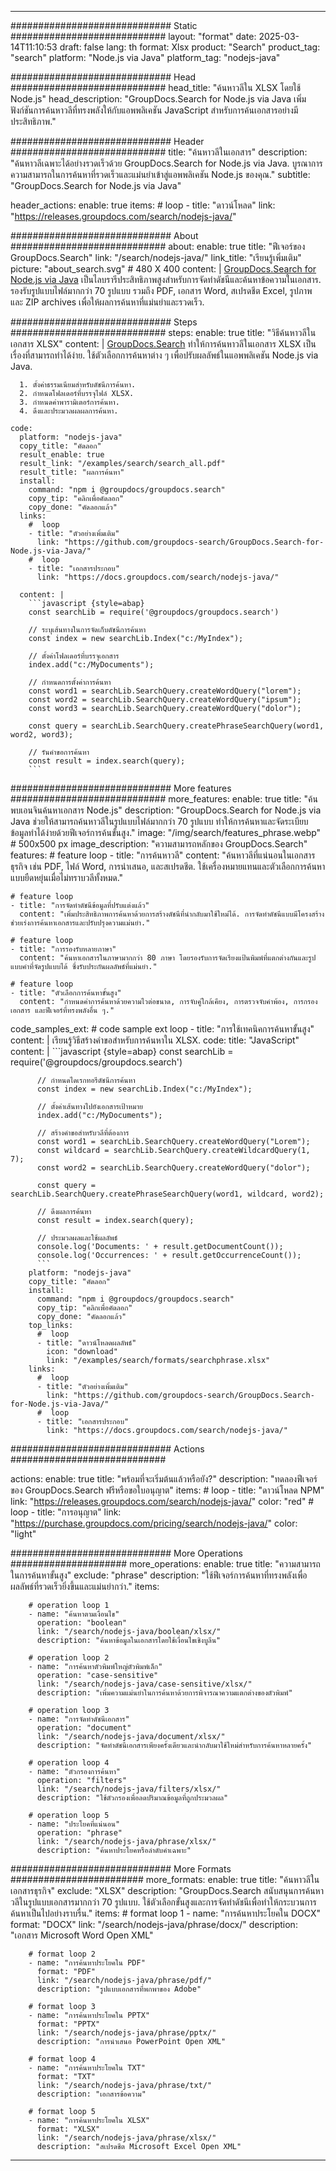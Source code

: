 
---
############################# Static ############################
layout: "format"
date:  2025-03-14T11:10:53
draft: false
lang: th
format: Xlsx
product: "Search"
product_tag: "search"
platform: "Node.js via Java"
platform_tag: "nodejs-java"

############################# Head ############################
head_title: "ค้นหาวลีใน XLSX โดยใช้ Node.js"
head_description: "GroupDocs.Search for Node.js via Java เพิ่มฟังก์ชันการค้นหาวลีที่ทรงพลังให้กับแอพพลิเคชัน JavaScript สำหรับการค้นเอกสารอย่างมีประสิทธิภาพ."

############################# Header ############################
title: "ค้นหาวลีในเอกสาร" 
description: "ค้นหาวลีเฉพาะได้อย่างรวดเร็วด้วย GroupDocs.Search for Node.js via Java. บูรณาการความสามารถในการค้นหาที่รวดเร็วและแม่นยำเข้าสู่แอพพลิเคชัน Node.js ของคุณ."
subtitle: "GroupDocs.Search for Node.js via Java" 

header_actions:
  enable: true
  items:
    #  loop
    - title: "ดาวน์โหลด"
      link: "https://releases.groupdocs.com/search/nodejs-java/"
      
############################# About ############################
about:
    enable: true
    title: "ฟีเจอร์ของ GroupDocs.Search"
    link: "/search/nodejs-java/"
    link_title: "เรียนรู้เพิ่มเติม"
    picture: "about_search.svg" # 480 X 400
    content: |
       [GroupDocs.Search for Node.js via Java](/search/nodejs-java/) เป็นไลบรารีประสิทธิภาพสูงสำหรับการจัดทำดัชนีและค้นหาข้อความในเอกสาร. รองรับรูปแบบไฟล์มากกว่า 70 รูปแบบ รวมถึง PDF, เอกสาร Word, สเปรดชีต Excel, รูปภาพ และ ZIP archives เพื่อให้ผลการค้นหาที่แม่นยำและรวดเร็ว.

############################# Steps ############################
steps:
    enable: true
    title: "วิธีค้นหาวลีในเอกสาร XLSX"
    content: |
      [GroupDocs.Search](/search/nodejs-java/) ทำให้การค้นหาวลีในเอกสาร XLSX เป็นเรื่องที่สามารถทำได้ง่าย. ใช้ตัวเลือกการค้นหาต่าง ๆ เพื่อปรับผลลัพธ์ในแอพพลิเคชัน Node.js via Java.
      
      1. ตั้งค่าธรรมเนียมสำหรับดัชนีการค้นหา.
      2. กำหนดโฟลเดอร์ที่บรรจุไฟล์ XLSX.
      3. กำหนดค่าพารามิเตอร์การค้นหา.
      4. ดึงและประมวลผลผลการค้นหา.
   
    code:
      platform: "nodejs-java"
      copy_title: "คัดลอก"
      result_enable: true
      result_link: "/examples/search/search_all.pdf"
      result_title: "ผลการค้นหา"
      install:
        command: "npm i @groupdocs/groupdocs.search"
        copy_tip: "คลิกเพื่อคัดลอก"
        copy_done: "คัดลอกแล้ว"
      links:
        #  loop
        - title: "ตัวอย่างเพิ่มเติม"
          link: "https://github.com/groupdocs-search/GroupDocs.Search-for-Node.js-via-Java/"
        #  loop
        - title: "เอกสารประกอบ"
          link: "https://docs.groupdocs.com/search/nodejs-java/"
          
      content: |
        ```javascript {style=abap}
        const searchLib = require('@groupdocs/groupdocs.search')

        // ระบุเส้นทางในการจัดเก็บดัชนีการค้นหา
        const index = new searchLib.Index("c:/MyIndex");

        // ตั้งค่าโฟลเดอร์ที่บรรจุเอกสาร
        index.add("c:/MyDocuments");

        // กำหนดการตั้งค่าการค้นหา
        const word1 = searchLib.SearchQuery.createWordQuery("lorem");
        const word2 = searchLib.SearchQuery.createWordQuery("ipsum");
        const word3 = searchLib.SearchQuery.createWordQuery("dolor");

        const query = searchLib.SearchQuery.createPhraseSearchQuery(word1, word2, word3);

        // รันคำขอการค้นหา
        const result = index.search(query);
        ```            

############################# More features ############################
more_features:
  enable: true
  title: "ค้นพบเอนจินค้นหาเอกสาร Node.js"
  description: "GroupDocs.Search for Node.js via Java ช่วยให้สามารถค้นหาวลีในรูปแบบไฟล์มากกว่า 70 รูปแบบ ทำให้การค้นหาและจัดระเบียบข้อมูลทำได้ง่ายด้วยฟีเจอร์การค้นขั้นสูง."
  image: "/img/search/features_phrase.webp" # 500x500 px
  image_description: "ความสามารถหลักของ GroupDocs.Search"
  features:
    # feature loop
    - title: "การค้นหาวลี"
      content: "ค้นหาวลีที่แน่นอนในเอกสารธุรกิจ เช่น PDF, ไฟล์ Word, การนำเสนอ, และสเปรดชีต. ใช้เครื่องหมายแทนและตัวเลือกการค้นหาแบบยืดหยุ่นเมื่อไม่ทราบวลีทั้งหมด."

    # feature loop
    - title: "การจัดทำดัชนีข้อมูลที่ปรับแต่งแล้ว"
      content: "เพิ่มประสิทธิภาพการค้นหาด้วยการสร้างดัชนีที่นำกลับมาใช้ใหม่ได้. การจัดทำดัชนีแบบมีโครงสร้างช่วยเร่งการค้นหาเอกสารและปรับปรุงความแม่นยำ."

    # feature loop
    - title: "การรองรับหลายภาษา"
      content: "ค้นหาเอกสารในภาษามากกว่า 80 ภาษา โดยรองรับการจัดเรียงแป้นพิมพ์ที่แตกต่างกันและรูปแบบคำที่จัดรูปแบบได้ ซึ่งรับประกันผลลัพธ์ที่แม่นยำ."

    # feature loop
    - title: "ตัวเลือกการค้นหาขั้นสูง"
      content: "กำหนดค่าการค้นหาด้วยความไวต่อขนาด, การจับคู่ใกล้เคียง, การตรวจจับคำพ้อง, การกรองเอกสาร และฟีเจอร์ที่ทรงพลังอื่น ๆ."
      
  code_samples_ext:
    # code sample ext loop
    - title: "การใช้เทคนิคการค้นหาขั้นสูง"
      content: |
        เรียนรู้วิธีสร้างคำขอสำหรับการค้นหาใน XLSX.
      code:
        title: "JavaScript"
        content: |
          ```javascript {style=abap}
          const searchLib = require('@groupdocs/groupdocs.search')
          
          // กำหนดไดเรกทอรีดัชนีการค้นหา
          const index = new searchLib.Index("c:/MyIndex");
              
          // ตั้งค่าเส้นทางไปยังเอกสารเป้าหมาย
          index.add("c:/MyDocuments");

          // สร้างคำขอสำหรับวลีที่ต้องการ
          const word1 = searchLib.SearchQuery.createWordQuery("Lorem");
          const wildcard = searchLib.SearchQuery.createWildcardQuery(1, 7);
          const word2 = searchLib.SearchQuery.createWordQuery("dolor");

          const query = searchLib.SearchQuery.createPhraseSearchQuery(word1, wildcard, word2);

          // ดึงผลการค้นหา
          const result = index.search(query);
          
          // ประมวลผลและใช้ผลลัพธ์
          console.log('Documents: ' + result.getDocumentCount());
          console.log('Occurrences: ' + result.getOccurrenceCount());
          ```
        platform: "nodejs-java"
        copy_title: "คัดลอก"
        install:
          command: "npm i @groupdocs/groupdocs.search"
          copy_tip: "คลิกเพื่อคัดลอก"
          copy_done: "คัดลอกแล้ว"
        top_links:
          #  loop
          - title: "ดาวน์โหลดผลลัพธ์"
            icon: "download"
            link: "/examples/search/formats/searchphrase.xlsx"
        links:
          #  loop
          - title: "ตัวอย่างเพิ่มเติม"
            link: "https://github.com/groupdocs-search/GroupDocs.Search-for-Node.js-via-Java/"
          #  loop
          - title: "เอกสารประกอบ"
            link: "https://docs.groupdocs.com/search/nodejs-java/"
            

            


############################# Actions ############################

actions:
  enable: true
  title: "พร้อมที่จะเริ่มต้นแล้วหรือยัง?"
  description: "ทดลองฟีเจอร์ของ GroupDocs.Search ฟรีหรือขอใบอนุญาต"
  items:
    #  loop
    - title: "ดาวน์โหลด NPM"
      link: "https://releases.groupdocs.com/search/nodejs-java/"
      color: "red"
        #  loop
    - title: "การอนุญาต"
      link: "https://purchase.groupdocs.com/pricing/search/nodejs-java/"
      color: "light"


############################# More Operations #####################
more_operations:
    enable: true
    title: "ความสามารถในการค้นหาขั้นสูง"
    exclude: "phrase"
    description: "ใช้ฟีเจอร์การค้นหาที่ทรงพลังเพื่อผลลัพธ์ที่รวดเร็วยิ่งขึ้นและแม่นยำกว่า."
    items: 
          
        # operation loop 1
        - name: "ค้นหาตามเงื่อนไข"
          operation: "boolean"
          link: "/search/nodejs-java/boolean/xlsx/"
          description: "ค้นหาข้อมูลในเอกสารโดยใช้เงื่อนไขเชิงบูลีน"

        # operation loop 2
        - name: "การค้นหาตัวพิมพ์ใหญ่ตัวพิมพ์เล็ก"
          operation: "case-sensitive"
          link: "/search/nodejs-java/case-sensitive/xlsx/"
          description: "เพิ่มความแม่นยำในการค้นหาด้วยการพิจารณาความแตกต่างของตัวพิมพ์"

        # operation loop 3
        - name: "การจัดทำดัชนีเอกสาร"
          operation: "document"
          link: "/search/nodejs-java/document/xlsx/"
          description: "จัดทำดัชนีเอกสารเพียงครั้งเดียวและนำกลับมาใช้ใหม่สำหรับการค้นหาหลายครั้ง"

        # operation loop 4
        - name: "ตัวกรองการค้นหา"
          operation: "filters"
          link: "/search/nodejs-java/filters/xlsx/"
          description: "ใช้ตัวกรองเพื่อลดปริมาณข้อมูลที่ถูกประมวลผล"

        # operation loop 5
        - name: "ประโยคที่แน่นอน"
          operation: "phrase"
          link: "/search/nodejs-java/phrase/xlsx/"
          description: "ค้นหาประโยคหรือลำดับคำเฉพาะ"
          
        
          
############################# More Formats ########################
more_formats:
    enable: true
    title: "ค้นหาวลีในเอกสารธุรกิจ"
    exclude: "XLSX"
    description: "GroupDocs.Search สนับสนุนการค้นหาวลีในรูปแบบเอกสารมากกว่า 70 รูปแบบ. ใช้ตัวเลือกขั้นสูงและการจัดทำดัชนีเพื่อทำให้กระบวนการค้นหาเป็นไปอย่างราบรื่น."
    items: 
        # format loop 1
        - name: "การค้นหาประโยคใน DOCX"
          format: "DOCX"
          link: "/search/nodejs-java/phrase/docx/"
          description: "เอกสาร Microsoft Word Open XML"
          
        # format loop 2
        - name: "การค้นหาประโยคใน PDF"
          format: "PDF"
          link: "/search/nodejs-java/phrase/pdf/"
          description: "รูปแบบเอกสารที่พกพาของ Adobe"
          
        # format loop 3
        - name: "การค้นหาประโยคใน PPTX"
          format: "PPTX"
          link: "/search/nodejs-java/phrase/pptx/"
          description: "การนำเสนอ PowerPoint Open XML"

        # format loop 4
        - name: "การค้นหาประโยคใน TXT"
          format: "TXT"
          link: "/search/nodejs-java/phrase/txt/"
          description: "เอกสารข้อความ"
          
        # format loop 5
        - name: "การค้นหาประโยคใน XLSX"
          format: "XLSX"
          link: "/search/nodejs-java/phrase/xlsx/"
          description: "สเปรดชีต Microsoft Excel Open XML"
  

---
